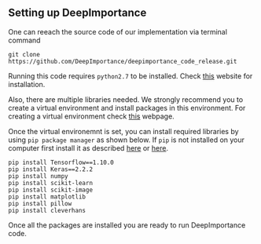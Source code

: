 ## Setting up DeepImportance

One can reeach the source code of our implementation via terminal command

    git clone https://github.com/DeepImportance/deepimportance_code_release.git

Running this code requires `python2.7` to be installed. Check [this](https://www.python.org/downloads/)
website for installation.

Also, there are multiple libraries needed. We strongly recommend you to create
a virtual environment and install packages in this environment.
For creating a virtual environment check
[this](https://packaging.python.org/guides/installing-using-pip-and-virtual-environments/)
webpage.

Once the virtual environemnt is set, you can install required libraries by using
`pip package manager` as shown below. If `pip` is not installed on your
computer first install it as described
[here](https://packaging.python.org/guides/installing-using-pip-and-virtual-environments/)
or [here](https://pip.pypa.io/en/stable/installing/).

    pip install Tensorflow==1.10.0
    pip install Keras==2.2.2
    pip install numpy
    pip install scikit-learn
    pip install scikit-image
    pip install matplotlib
    pip install pillow
    pip install cleverhans

Once all the packages are installed you are ready to run DeepImportance code.
